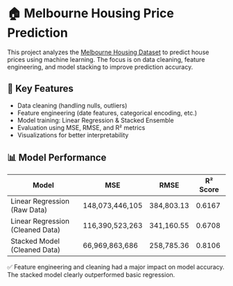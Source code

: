 # 🏠 Melbourne Housing Price Prediction

This project analyzes the [Melbourne Housing Dataset](https://www.kaggle.com/datasets/dansbecker/melbourne-housing-snapshot) to predict house prices using machine learning. The focus is on data cleaning, feature engineering, and model stacking to improve prediction accuracy.


## 📌 Key Features

- Data cleaning (handling nulls, outliers)
- Feature engineering (date features, categorical encoding, etc.)
- Model training: Linear Regression & Stacked Ensemble
- Evaluation using MSE, RMSE, and R² metrics
- Visualizations for better interpretability

## 📊 Model Performance

| Model                              | MSE               | RMSE        | R² Score |
|------------------------------------|-------------------|-------------|----------|
| Linear Regression (Raw Data)       | 148,073,446,105   | 384,803.13  |  0.6167  |
| Linear Regression (Cleaned Data)   | 116,390,523,263   | 341,160.55  | 0.6708   |
| Stacked Model (Cleaned Data)       | 66,969,863,686    | 258,785.36  | 0.8106   |

✅ Feature engineering and cleaning had a major impact on model accuracy. The stacked model clearly outperformed basic regression.




